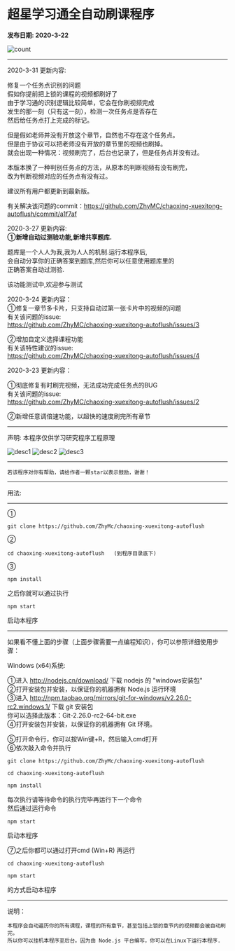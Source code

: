 # 超星学习通全自动刷课程序
  
**发布日期: 2020-3-22**  
  
![count](https://img.shields.io/endpoint?url=https://quesbank.math.cat:6062/bank/getCountInfo)

---
2020-3-31 更新内容:
  
修复一个任务点识别的问题  
假如你提前把上锁的课程的视频都刷好了  
由于学习通的识别逻辑比较简单，它会在你刷视频完成  
发生的那一刻（只有这一刻），检测一次任务点是否存在  
然后给任务点打上完成的标记。  
  
但是假如老师并没有开放这个章节，自然也不存在这个任务点。  
但是由于协议可以把老师没有开放的章节里的视频也刷掉。  
就会出现一种情况：视频刷完了，后台也记录了，但是任务点并没有过。  
  
本版本换了一种判别任务点的方法，从原本的判断视频有没有刷完，  
改为判断视频对应的任务点有没有过。  
  
建议所有用户都更新到最新版。  
  
有关解决该问题的commit：https://github.com/ZhyMC/chaoxing-xuexitong-autoflush/commit/a1f7af

2020-3-27 更新内容:  
<strong> ①新增自动过测验功能,新增共享题库.</strong>  
  
题库是一个人人为我,我为人人的机制.运行本程序后,  
会自动分享你的正确答案到题库,然后你可以任意使用题库里的  
正确答案自动过测验.  

该功能测试中,欢迎参与测试  
  
  
2020-3-24 更新内容：  
①修复一章节多卡片，只支持自动过第一张卡片中的视频的问题  
有关该问题的issue:  
https://github.com/ZhyMC/chaoxing-xuexitong-autoflush/issues/3  

②增加自定义选择课程功能  
有关该特性建议的issue:  
https://github.com/ZhyMC/chaoxing-xuexitong-autoflush/issues/4  
  
  
2020-3-23 更新内容：  
  
①彻底修复有时刷完视频，无法成功完成任务点的BUG  
有关该问题的issue:  
https://github.com/ZhyMC/chaoxing-xuexitong-autoflush/issues/2  
  
②新增任意调倍速功能，以超快的速度刷完所有章节  

---

声明: 本程序仅供学习研究程序工程原理

![desc1](https://raw.githubusercontent.com/ZhyMc/chaoxing-xuexitong-autoflush/master/imgs/chaoxing1.png)
![desc2](https://raw.githubusercontent.com/ZhyMc/chaoxing-xuexitong-autoflush/master/imgs/chaoxing3.png)
![desc3](https://raw.githubusercontent.com/ZhyMc/chaoxing-xuexitong-autoflush/master/imgs/chaoxing2.png)

---
```
若该程序对你有帮助，请给作者一颗star以表示鼓励，谢谢！
```

---

用法:

---

① 
```
git clone https://github.com/ZhyMc/chaoxing-xuexitong-autoflush
```
② 
```
cd chaoxing-xuexitong-autoflush   (到程序目录底下)
```
③
```
npm install
```

之后你就可以通过执行 

```
npm start 
```

启动本程序

---
如果看不懂上面的步骤（上面步骤需要一点编程知识），你可以参照详细使用步骤：  
  
Windows (x64)系统:  
  
①进入 http://nodejs.cn/download/ 下载 nodejs 的 "windows安装包"  
②打开安装包并安装，以保证你的机器拥有 Node.js 运行环境  
③进入 http://npm.taobao.org/mirrors/git-for-windows/v2.26.0-rc2.windows.1/ 下载 git 安装包  
你可以选择此版本：Git-2.26.0-rc2-64-bit.exe  
④打开安装包并安装，以保证你的机器拥有 Git 环境。  
  
⑤打开命令行，你可以按Win键+R，然后输入cmd打开  
⑥依次敲入命令并执行  
  
```
git clone https://github.com/ZhyMc/chaoxing-xuexitong-autoflush
```
```
cd chaoxing-xuexitong-autoflush
```
```
npm install
```
每次执行请等待命令的执行完毕再运行下一个命令  
然后通过运行命令  
```
npm start
```
启动本程序

⑦之后你都可以通过打开cmd (Win+R) 再运行  
```
cd chaoxing-xuexitong-autoflush
```
```
npm start
```
的方式启动本程序  
  
---
说明：
```
本程序会自动遍历你的所有课程，课程的所有章节，甚至包括上锁的章节内的视频都会被自动刷完。
所以你可以挂机本程序至后台。因为由 Node.js 平台编写，你可以在Linux下运行本程序.
```